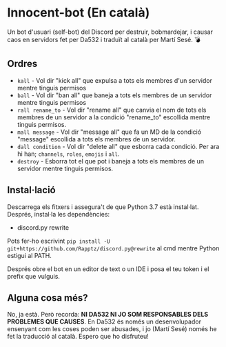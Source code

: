 # Innocent-bot (En català)

Un bot d'usuari (self-bot) del Discord per destruir, bobmardejar, i causar caos en servidors fet per Da532 i traduït al català per Martí Sesé. 💣

## Ordres

* `kall` - Vol dir "kick all" que expulsa a tots els membres d'un servidor mentre tinguis permisos
* `ball` - Vol dir "ban all" que baneja a tots els membres de un servidor mentre tinguis permisos
* `rall rename_to` - Vol dir "rename all" que canvia el nom de tots els membres de un servidor a la condició "rename_to" escollida mentre tinguis permisos.
* `mall message` - Vol dir "message all" que fa un MD de la condició "message" escollida a tots els membres de un servidor.
* `dall condition` - Vol dir "delete all" que esborra cada condició. Per ara hi han; `channels`, `roles`, `emojis` i `all`.
* `destroy` - Esborra tot el que pot i baneja a tots els membres de un servidor mentre tinguis permisos.

## Instal·lació
Descarrega els fitxers i assegura't de que Python 3.7 està instal·lat.
Després, instal·la les dependències:

* discord.py rewrite

Pots fer-ho escrivint `pip install -U git+https://github.com/Rapptz/discord.py@rewrite` al cmd mentre Python estigui al PATH.

Després obre el bot en un editor de text o un IDE i posa el teu token i el prefix que vulguis.

## Alguna cosa més?

No, ja està. Però recorda: **NI DA532 NI JO SOM RESPONSABLES DELS PROBLEMES QUE CAUSES**. En Da532 és només un desenvolupador ensenyant com les coses poden ser abusades, i jo (Martí Sesé) només he fet la traducció al català. Espero que ho disfruteu!
